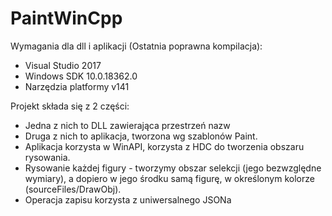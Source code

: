# PaintWinCpp

Wymagania dla dll i aplikacji (Ostatnia poprawna kompilacja):  
 * Visual Studio 2017  
 * Windows SDK 10.0.18362.0  
 * Narzędzia platformy v141  

Projekt składa się z 2 części:  
 * Jedna z nich to DLL zawierająca przestrzeń nazw  
 * Druga z nich to aplikacja, tworzona wg szablonów Paint.  
 * Aplikacja korzysta w WinAPI, korzysta z HDC do tworzenia obszaru rysowania.  
 * Rysowanie każdej figury - tworzymy obszar selekcji (jego bezwzględne wymiary), a dopiero w jego środku samą figurę, w określonym kolorze (sourceFiles/DrawObj).  
 * Operacja zapisu korzysta z uniwersalnego JSONa  
